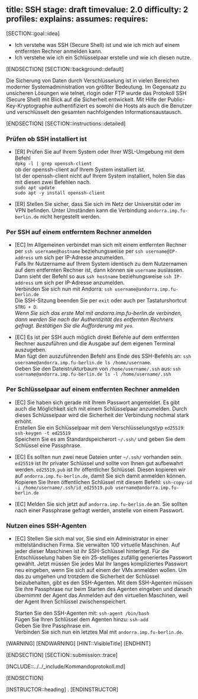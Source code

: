 title: SSH
stage: draft
timevalue: 2.0 
difficulty: 2
profiles:
explains:
assumes:
requires:
---
[SECTION::goal::idea]

 - Ich verstehe was SSH (Secure Shell) ist und wie ich mich auf einem entfernten Rechner anmelden kann.
 - Ich verstehe wie ich ein Schlüsselpaar erstelle und wie ich diesen nutze.

[ENDSECTION]
[SECTION::background::default]

Die Sicherung von Daten durch Verschlüsselung ist in vielen Bereichen moderner Systemadministration von größter Bedeutung. Im Gegensatz zu unsicheren Lösungen wie telnet, rlogin oder FTP wurde das Protokoll SSH (Secure Shell) mit Blick auf die Sicherheit entwickelt. Mit Hilfe der Public-Key-Kryptographie authentifiziert es sowohl die Hosts als auch die Benutzer und verschlüsselt den gesamten nachfolgenden Informationsaustausch.

[ENDSECTION]
[SECTION::instructions::detailed]

### Prüfen ob SSH installiert ist

- [ER] Prüfen Sie auf Ihrem System oder Ihrer WSL-Umgebung mit dem Befehl  
   `dpkg -l | grep openssh-client`  
   ob der openssh-client auf Ihrem System installiert ist.  
   Ist der openssh-client nicht auf Ihrem System installiert, holen Sie das mit diesen zwei Befehlen nach.  
   `sudo apt update`  
   `sudo apt -y install openssh-client`  

- [ER] Stellen Sie sicher, dass Sie sich im Netz der Universität oder im VPN befinden. Unter Umständen kann die Verbindung `andorra.imp.fu-berlin.de` nicht hergestellt werden.


### Per SSH auf einem entferntem Rechner anmelden

- [EC] Im Allgemeinen verbindet man sich mit einem entfernten Rechner per `ssh username@hostname` beziehungsweise per `ssh username@IP-address` um sich per IP-Adresse anzumelden.  
   Falls Ihr Nutzername auf Ihrem System identisch zu dem Nutzernamen auf dem entfernten Rechner ist, dann können sie `username` auslassen.  
   Dann sieht der Befehl so aus `ssh hostname` beziehungsweise `ssh IP-address` um sich per IP-Adresse anzumelden.  
   Verbinden Sie sich nun mit Andorra: `ssh username@andorra.imp.fu-berlin.de`  
   Die SSH-Sitzung beenden Sie per `exit` oder auch per Tastaturshortcut `STRG + D`.  
   *Wenn Sie sich das erste Mal mit andorra.imp.fu-berlin.de verbinden, dann werden Sie nach der Authentizität des entfernten Rechners gefragt. Bestätigen Sie die Aufforderung mit `yes`.*

- [EC] Es ist per SSH auch möglich direkt Befehle auf dem entfernten Rechner auszuführen und die Ausgabe auf dem eigenen Terminal auszugeben.  
   Man fügt den auszuführenden Befehl ans Ende des SSH-Befehls an: `ssh username@andorra.imp.fu-berlin.de ls /home/username`.  
   Geben Sie den Dateistrukturbaum von `/home/username/.ssh` aus: `ssh username@andorra.imp.fu-berlin.de ls -l /home/username/.ssh`


### Per Schlüsselpaar auf einem entfernten Rechner anmelden

- [EC] Sie haben sich gerade mit Ihrem Passwort angemeldet. Es gibt auch die Möglichkeit sich mit einem Schlüsselpaar anzumelden. Durch dieses Schlüsselpaar wird die Sicherheit der Verbindung nochmal stark erhöht.  
   Erstellen Sie ein Schlüsselpaar mit dem Verschlüsselungstyp `ed25519`: `ssh-keygen -t ed25519`  
   Speichern Sie es am Standardspeicherort `~/.ssh/` und geben Sie dem Schlüssel eine Passphrase.

- [EC] Es sollten nun zwei neue Dateien unter `~/.ssh/` vorhanden sein. `ed25519` ist Ihr privater Schlüssel und sollte von Ihnen gut aufbewahrt werden. `ed25519.pub` ist Ihr öffentlicher Schlüssel. Diesen kopieren wir auf `andorra.imp.fu-berlin.de`, damit Sie sich damit anmelden können.  
   Kopieren Sie Ihren öffentlichen Schlüssel mit diesem Befehl: `ssh-copy-id -i /home/username/.ssh/id_ed25519.pub username@andorra.imp.fu-berlin.de`

- [EC] Melden Sie sich jetzt auf `andorra.imp.fu-berlin.de` an. Sie sollten nach einer Passphrase gefragt werden, anstelle von einem Passwort.

### Nutzen eines SSH-Agenten

- [EC] Stellen Sie sich mal vor, Sie sind ein Administrator in einer mittelständischen Firma. Sie verwalten 100 virtuelle Maschinen. Auf jeder dieser Maschinen ist ihr SSH-Schlüssel hinterlegt. Für die Entschlüsselung haben Sie ein 25-stelliges zufällig generiertes Passwort gewählt. Jetzt müssen Sie jedes Mal Ihr langes kompliziertes Passwort neu eingeben, wenn Sie sich auf einem der VMs anmelden wollen. Um das zu umgehen und trotzdem die Sicherheit der Schlüssel beizubehalten, gibt es den SSH-Agenten. Mit dem SSH-Agenten müssen Sie ihre Passphrase nur beim Starten des Agenten eingeben und danach übernimmt der Agent das Anmelden auf den virtuellen Maschinen, weil der Agent Ihren Schlüssel zwischenspeichert.  
  
    Starten Sie den SSH-Agenten mit: `ssh-agent /bin/bash`  
    Fügen Sie Ihren Schlüssel dem Agenten hinzu: `ssh-add`  
    Geben Sie Ihre Passphrase ein.  
    Verbinden Sie sich nun ein letztes Mal mit `andorra.imp.fu-berlin.de`.  

[WARNING]
[ENDWARNING]
[HINT::VisibleTitle]
[ENDHINT]

[ENDSECTION]
[SECTION::submission::trace]

[INCLUDE::../../_include/Kommandoprotokoll.md]

[ENDSECTION]

[INSTRUCTOR::heading]
.
[ENDINSTRUCTOR]
